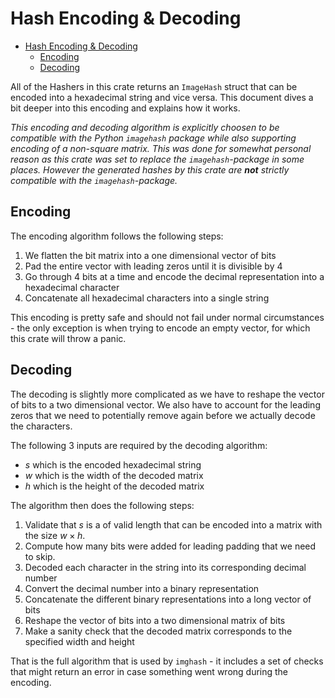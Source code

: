 # Hash Encoding & Decoding

- [Hash Encoding \& Decoding](#hash-encoding--decoding)
  - [Encoding](#encoding)
  - [Decoding](#decoding)

All of the Hashers in this crate returns an `ImageHash` struct that can be encoded into a hexadecimal string and vice versa.
This document dives a bit deeper into this encoding and explains how it works.

_This encoding and decoding algorithm is explicitly choosen to be compatible with the Python `imagehash` package while also supporting encoding of a non-square matrix. This was done for somewhat personal reason as this crate was set to replace the `imagehash`-package in some places. However the generated hashes by this crate are **not** strictly compatible with the `imagehash`-package._

## Encoding

The encoding algorithm follows the following steps:

1. We flatten the bit matrix into a one dimensional vector of bits
2. Pad the entire vector with leading zeros until it is divisible by 4
3. Go through 4 bits at a time and encode the decimal representation into a hexadecimal character
4. Concatenate all hexadecimal characters into a single string

This encoding is pretty safe and should not fail under normal circumstances - the only exception is when trying to encode an empty vector, for which this crate will throw a panic.

## Decoding

The decoding is slightly more complicated as we have to reshape the vector of bits to a two dimensional vector. We also have to account for the leading zeros that we need to potentially remove again before we actually decode the characters.

The following 3 inputs are required by the decoding algorithm:

* $s$ which is the encoded hexadecimal string
* $w$ which is the width of the decoded matrix
* $h$ which is the height of the decoded matrix

The algorithm then does the following steps:

1. Validate that $s$ is a of valid length that can be encoded into a matrix with the size $w\times{h}$.
2. Compute how many bits were added for leading padding that we need to skip.
3. Decoded each character in the string into its corresponding decimal number
4. Convert the decimal number into a binary representation
5. Concatenate the different binary representations into a long vector of bits
6. Reshape the vector of bits into a two dimensional matrix of bits
7. Make a sanity check that the decoded matrix corresponds to the specified width and height

That is the full algorithm that is used by `imghash` - it includes a set of checks that might return an error in case something went wrong during the encoding.